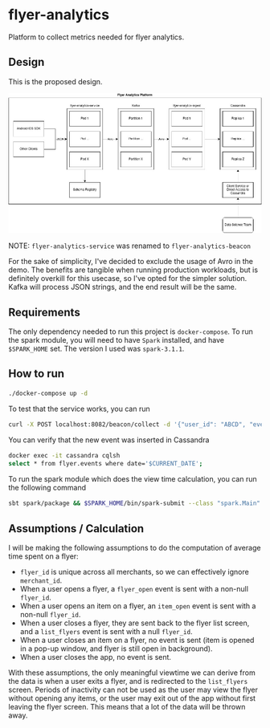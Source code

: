# flyer-analytics

Platform to collect metrics needed for flyer analytics.

## Design

This is the proposed design.

![Design](flyer_analytics.jpg)

NOTE: `flyer-analytics-service` was renamed to `flyer-analytics-beacon`

For the sake of simplicity, I've decided to exclude the usage of Avro in the demo. The benefits are tangible when 
running production workloads, but is definitely overkill for this usecase, so I've opted for the simpler solution. 
Kafka will process JSON strings, and the end result will be the same. 

## Requirements
The only dependency needed to run this project is `docker-compose`.
To run the spark module, you will need to have `Spark` installed, and have `$SPARK_HOME` set. The version
I used was `spark-3.1.1`.

## How to run
```bash
./docker-compose up -d
```

To test that the service works, you can run 
```bash
curl -X POST localhost:8082/beacon/collect -d '{"user_id": "ABCD", "event_type": "flyer_open", "merchant_id": "1", "flyer_id": "2"}'
```

You can verify that the new event was inserted in Cassandra
```bash
docker exec -it cassandra cqlsh
select * from flyer.events where date='$CURRENT_DATE';
```

To run the spark module which does the view time calculation, you can run the following command
```bash
sbt spark/package && $SPARK_HOME/bin/spark-submit --class "spark.Main" --packages com.datastax.spark:spark-cassandra-connector_2.12:3.0.0 --master local[4] spark/target/scala-2.12/flyer-analytics-spark_2.12-0.1.0-SNAPSHOT.jar
```

## Assumptions / Calculation

I will be making the following assumptions to do the computation of average time spent on a flyer:
* `flyer_id` is unique across all merchants, so we can effectively ignore `merchant_id`.
* When a user opens a flyer, a `flyer_open` event is sent with a non-null `flyer_id`.
* When a user opens an item on a flyer, an `item_open` event is sent with a non-null `flyer_id`.
* When a user closes a flyer, they are sent back to the flyer list screen, and a `list_flyers` event is sent with a null `flyer_id`.
* When a user closes an item on a flyer, no event is sent (item is opened in a pop-up window, and flyer is still open in background).
* When a user closes the app, no event is sent.

With these assumptions, the only meaningful viewtime we can derive from the data is when a user exits a flyer, and is
redirected to the `list_flyers` screen. Periods of inactivity can not be used as the user may view the flyer without opening
any items, or the user may exit out of the app without first leaving the flyer screen. This means that a lot of the data
will be thrown away.